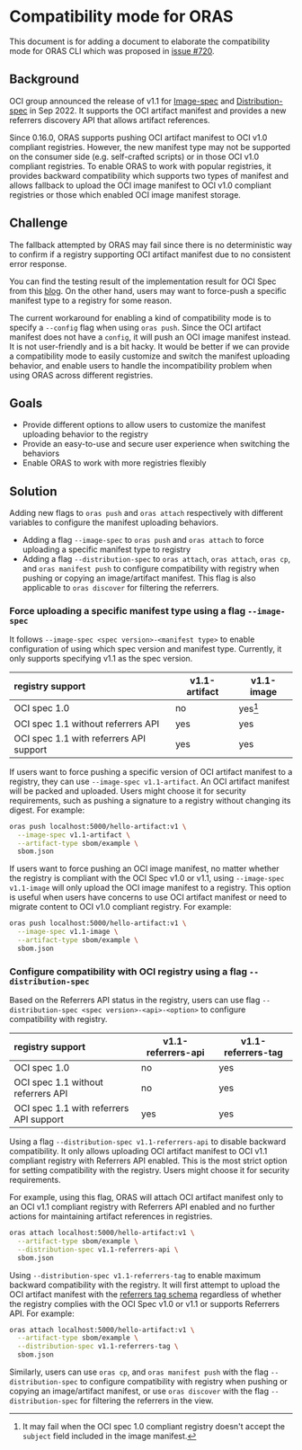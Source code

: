 # Compatibility mode for ORAS

This document is for adding a document to elaborate the compatibility mode for ORAS CLI which was proposed in [issue #720](https://github.com/oras-project/oras/issues/720).

## Background

OCI group announced the release of v1.1 for [Image-spec](https://github.com/opencontainers/image-spec/blob/v1.1.0-rc1/artifact.md) and [Distribution-spec](https://github.com/opencontainers/distribution-spec) in Sep 2022. It supports the OCI artifact manifest and provides a new referrers discovery API that allows artifact references.

Since 0.16.0, ORAS supports pushing OCI artifact manifest to OCI v1.0 compliant registries. However, the new manifest type may not be supported on the consumer side (e.g. self-crafted scripts) or in those OCI v1.0 compliant registries. To enable ORAS to work with popular registries, it provides backward compatibility which supports two types of manifest and allows fallback to upload the OCI image manifest to OCI v1.0 compliant registries or those which enabled OCI image manifest storage. 

## Challenge

The fallback attempted by ORAS may fail since there is no deterministic way to confirm if a registry supporting OCI artifact manifest due to no consistent error response. 

You can find the testing result of the implementation result for OCI Spec from this [blog](https://toddysm.com/2023/01/05/oci-artifct-manifests-oci-referrers-api-and-their-support-across-registries-part-1/). On the other hand, users may want to force-push a specific manifest type to a registry for some reason.

The current workaround for enabling a kind of compatibility mode is to specify a `--config` flag when using `oras push`. Since the OCI artifact manifest does not have a `config`, it will push an OCI image manifest instead. It is not user-friendly and is a bit hacky. It would be better if we can provide a compatibility mode to easily customize and switch the manifest uploading behavior, and enable users to handle the incompatibility problem when using ORAS across different registries. 

## Goals

- Provide different options to allow users to customize the manifest uploading behavior to the registry
- Provide an easy-to-use and secure user experience when switching the behaviors
- Enable ORAS to work with more registries flexibly 

## Solution

Adding new flags to `oras push` and `oras attach` respectively with different variables to configure the manifest uploading behaviors. 

- Adding a flag `--image-spec` to `oras push` and `oras attach` to force uploading a specific manifest type to registry
- Adding a flag `--distribution-spec` to `oras attach`, `oras attach`, `oras cp`, and `oras manifest push` to configure compatibility with registry when pushing or copying an image/artifact manifest. This flag is also applicable to `oras discover` for filtering the referrers.

### Force uploading a specific manifest type using a flag `--image-spec`

It follows `--image-spec <spec version>-<manifest type>` to enable configuration of using which spec version and manifest type. Currently, it only supports specifying v1.1 as the spec version. 

| registry support                        | v1.1-artifact | v1.1-image | 
| :-------------------------------------- | ----------------- | -------------- | 
| OCI spec 1.0                            | no                | yes[^footnote] |
| OCI spec 1.1 without referrers API      | yes               | yes            | 
| OCI spec 1.1 with referrers API support | yes               | yes            | 

> [^footnote]: It may fail when the OCI spec 1.0 compliant registry doesn't accept the `subject` field included in the image manifest.

If users want to force pushing a specific version of OCI artifact manifest to a registry, they can use `--image-spec v1.1-artifact`. An OCI artifact manifest will be packed and uploaded. Users might choose it for security requirements, such as pushing a signature to a registry without changing its digest. For example:

```bash
oras push localhost:5000/hello-artifact:v1 \
  --image-spec v1.1-artifact \
  --artifact-type sbom/example \
  sbom.json 
```

If users want to force pushing an OCI image manifest, no matter whether the registry is compliant with the OCI Spec v1.0 or v1.1, using `--image-spec v1.1-image` will only upload the OCI image manifest to a registry. This option is useful when users have concerns to use OCI artifact manifest or need to migrate content to OCI v1.0 compliant registry. For example:

```bash
oras push localhost:5000/hello-artifact:v1 \
  --image-spec v1.1-image \
  --artifact-type sbom/example \
  sbom.json
```

### Configure compatibility with OCI registry using a flag `--distribution-spec`

Based on the Referrers API status in the registry, users can use flag `--distribution-spec <spec version>-<api>-<option>` to configure compatibility with registry. 

| registry support                        |  v1.1-referrers-api | v1.1-referrers-tag |
| :-------------------------------------- | --- | --- | 
| OCI spec 1.0                            | no  | yes |
| OCI spec 1.1 without referrers API      | no  | yes |
| OCI spec 1.1 with referrers API support | yes | yes |

Using a flag `--distribution-spec v1.1-referrers-api` to disable backward compatibility. It only allows uploading OCI artifact manifest to OCI v1.1 compliant registry with Referrers API enabled. This is the most strict option for setting compatibility with the registry. Users might choose it for security requirements. 

For example, using this flag, ORAS will attach OCI artifact manifest only to an OCI v1.1 compliant registry with Referrers API enabled and no further actions for maintaining artifact references in registries.  

```bash
oras attach localhost:5000/hello-artifact:v1 \
  --artifact-type sbom/example \
  --distribution-spec v1.1-referrers-api \
  sbom.json 
```

Using `--distribution-spec v1.1-referrers-tag` to enable maximum backward compatibility with the registry. It will first attempt to upload the OCI artifact manifest with the [referrers tag schema](https://github.com/opencontainers/distribution-spec/blob/v1.1.0-rc1/spec.md#referrers-tag-schema) regardless of whether the registry complies with the OCI Spec v1.0 or v1.1 or supports Referrers API. For example: 

```bash
oras attach localhost:5000/hello-artifact:v1 \
  --artifact-type sbom/example \
  --distribution-spec v1.1-referrers-tag \
  sbom.json 
```

Similarly, users can use `oras cp`, and `oras manifest push` with the flag `--distribution-spec` to configure compatibility with registry when pushing or copying an image/artifact manifest, or use `oras discover` with the flag `--distribution-spec` for filtering the referrers in the view.